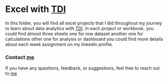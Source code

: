# Excel with [TDI](https://www.linkedin.com/company/thedata-initiative-tdi/mycompany/)
In this folder, you will find all excel projects that I did throughout my journey to learn about data analytics with [TDI](https://www.linkedin.com/company/thedata-initiative-tdi/mycompany/). In each project or workbook, you could find almost three sheets one for row dataset another one for calculations other one for analysis or dashboard you could find more details about each week assignment on my linkedin profile.


### Contact [me](https://linktr.ee/kareem.shaaban)
If you have any questions, feedback, or suggestions, feel free to reach out to [me](https://linktr.ee/kareem.shaaban)


